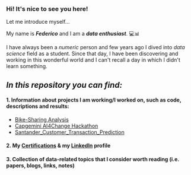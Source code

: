 ### Hi! It's nice to see you here!

Let me introduce myself...

My name is **_Federico_** and I am a **_data enthusiast_**. 💻📊

I have always been a *numeric* person and few years ago I dived into *data science* field as a student. Since that day, I have been discovering and working in this wonderful world and I can't recall a day in which I didn't learn something.

## *In this repository you can find:*
#### 1. Information about projects I am working/I worked on, such as code, descriptions and results:
- [Bike-Sharing Analysis](https://github.com/FedericoRaimondi/me/tree/master/Bike_Sharing_Analysis)
- [Capgemini AI4Change Hackathon](https://github.com/FedericoRaimondi/me/tree/master/Capgemini_AI4Change_Hackathon)
- [Santander_Customer_Transaction_Prediction](https://github.com/FedericoRaimondi/me/tree/master/Santander_Customer_Transaction_Prediction)
#### 2. My [Certifications](https://github.com/FedericoRaimondi/me/tree/master/Resume%20%26%20Certifications) & my [LinkedIn](https://www.linkedin.com/in/federico-raimondi-cominesi/) profile
#### 3. Collection of data-related topics that I consider worth reading (i.e. papers, blogs, links, notes)

